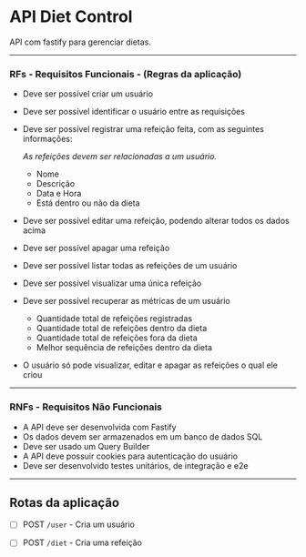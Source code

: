 # API Diet Control

API com fastify para gerenciar dietas.

---

### RFs - Requisitos Funcionais - (Regras da aplicação)
- Deve ser possível criar um usuário
- Deve ser possível identificar o usuário entre as requisições
- Deve ser possível registrar uma refeição feita, com as seguintes informações:

  *As refeições devem ser relacionadas a um usuário.*

    - Nome
    - Descrição
    - Data e Hora
    - Está dentro ou não da dieta
- Deve ser possível editar uma refeição, podendo alterar todos os dados acima
- Deve ser possível apagar uma refeição
- Deve ser possível listar todas as refeições de um usuário
- Deve ser possível visualizar uma única refeição
- Deve ser possível recuperar as métricas de um usuário
    - Quantidade total de refeições registradas
    - Quantidade total de refeições dentro da dieta
    - Quantidade total de refeições fora da dieta
    - Melhor sequência de refeições dentro da dieta
- O usuário só pode visualizar, editar e apagar as refeições o qual ele criou

--- 

### RNFs - Requisitos Não Funcionais
- A API deve ser desenvolvida com Fastify
- Os dados devem ser armazenados em um banco de dados SQL
- Deve ser usado um Query Builder
- A API deve possuir cookies para autenticação do usuário
- Deve ser desenvolvido testes unitários, de integração e e2e

---

## Rotas da aplicação
- [ ] POST `/user` - Cria um usuário
- [ ] POST `/diet` - Cria uma refeição

